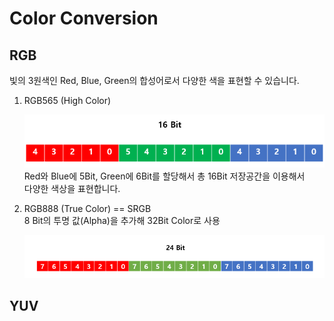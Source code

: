 # Color Conversion

## RGB

빛의 3원색인 Red, Blue, Green의 합성어로서 다양한 색을 표현할 수 있습니다.

1. RGB565 \(High Color\)

   ![](../.gitbook/assets/image%20%287%29.png)  
   Red와 Blue에 5Bit, Green에 6Bit를 할당해서 총 16Bit 저장공간을 이용해서  
   다양한 색상을 표현합니다.  

2. RGB888 \(True Color\) == SRGB  
   8 Bit의 투명 값\(Alpha\)을 추가해 32Bit Color로 사용   


   ![](../.gitbook/assets/image%20%282%29.png)

## YUV



